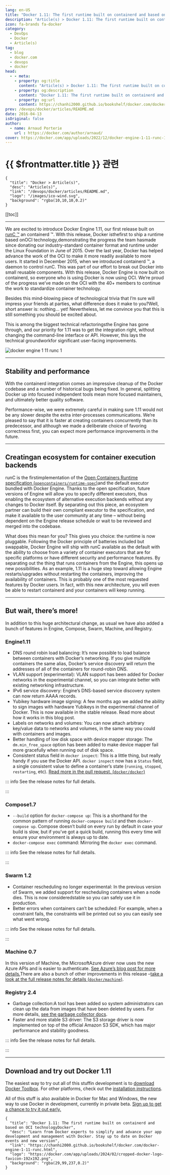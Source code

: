 ```yaml
---
lang: en-US
title: "Docker 1.11: The first runtime built on containerd and based on OCI technologyDocker"
description: "Article(s) > Docker 1.11: The first runtime built on containerd and based on OCI technologyDocker"
icon: fa-brands fa-docker
category:
  - DevOps
  - Docker
  - Article(s)
tag:
  - blog
  - docker.com
  - devops
  - docker
head:
  - - meta:
    - property: og:title
      content: "Article(s) > Docker 1.11: The first runtime built on containerd and based on OCI technologyDocker"
    - property: og:description
      content: "Docker 1.11: The first runtime built on containerd and based on OCI technologyDocker"
    - property: og:url
      content: https://chanhi2000.github.io/bookshelf/docker.com/docker-engine-1-11-runc.html
prev: /devops/docker/articles/README.md
date: 2016-04-13
isOriginal: false
author:
  - name: Arnaud Porterie
    url : https://docker.com/author/arnaud/
cover: https://docker.com/app/uploads/2022/12/docker-engine-1-11-runc-1.png
---
```


# {{ $frontmatter.title }} 관련

```component VPCard
{
  "title": "Docker > Article(s)",
  "desc": "Article(s)",
  "link": "/devops/docker/articles/README.md",
  "logo": "/images/ico-wind.svg",
  "background": "rgba(10,10,10,0.2)"
}
```

[[toc]]

---

<SiteInfo
  name="Docker 1.11: The first runtime built on containerd and based on OCI technologyDocker"
  desc="Learn from Docker experts to simplify and advance your app development and management with Docker. Stay up to date on Docker events and new version"
  url="https://docker.com/blog/docker-engine-1-11-runc"
  logo="https://docker.com/app/uploads/2024/02/cropped-docker-logo-favicon-192x192.png"
  preview="https://docker.com/app/uploads/2022/12/docker-engine-1-11-runc-1.png"/>

We are excited to introduce Docker Engine 1.11, our first release built on [<FontIcon icon="fas fa-globe"/>runC ™](http://runc.io/) an containerd ™. With this release, Docker isthefirst to ship a runtime based onOCI technology,demonstrating the progress the team hasmade since donating our industry-standard container format and runtime under the Linux Foundation in June of 2015. Over the last year, Docker has helped advance the work of the OCI to make it more readily available to more users. It started in December 2015, when we introduced containerd ™, a daemon to control runC. This was part of our effort to break out Docker into small reusable components. With this release, Docker Engine is now built on containerd, so everyone who is using Docker is now using OCI. We’re proud of the progress we’ve made on the OCI with the 40+ members to continue the work to standardize container technology.

Besides this mind-blowing piece of technological trivia that I’m sure will impress your friends at parties, what difference does it make to you?Well, short answer is: nothing… yet! Nevertheless, let me convince you that this is still something you should be excited about.

This is among the biggest technical refactoringsthe Engine has gone through, and our priority for 1.11 was to get the integration right, without changing the command-line interface or API. However, this lays the technical groundworkfor significant user-facing improvements.

![docker engine 1 11 runc 1](https://docker.com/app/uploads/2022/12/docker-engine-1-11-runc-1.png)

---

## Stability and performance

With the containerd integration comes an impressive cleanup of the Docker codebase and a number of historical bugs being fixed. In general, splitting Docker up into focused independent tools mean more focused maintainers, and ultimately better quality software.

Performance-wise, we were extremely careful in making sure 1.11 would not be any slower despite the extra inter-processes communications. We’re pleased to say that it is faster at creating containers concurrently than its predecessor, and although we made a deliberate choice of favoring correctness first, you can expect more performance improvements in the future.

---

## Creatingan ecosystem for container execution backends

runC is the firstimplementation of the [Open Containers Runtime specification (<FontIcon icon="iconfont icon-github"/>`opencontainers/runtime-spec`)](https://github.com/opencontainers/runtime-spec)and the default executor bundled with Docker Engine. Thanks to the open specification, future versions of Engine will allow you to specify different executors, thus enabling the ecosystem of alternative execution backends without any changes to Docker itself. By separating out this piece, an ecosystem partner can build their own compliant executor to the specification, and make it available to the user community at any time – without being dependent on the Engine release schedule or wait to be reviewed and merged into the codebase.

What does this mean for you? This gives you choice: the runtime is now pluggable. Following the Docker principle of batteries included but swappable, Docker Engine will ship with runC available as the default with the ability to choose from a variety of container executors that are for specific platforms or have different security and performance features. By separating out the thing that runs containers from the Engine, this opens up new possibilities. As an example, 1.11 is a huge step toward allowing Engine restarts/upgrades without restarting the containers, improving the availability of containers. This is probably one of the most requested features by Docker users. In fact, with this new architecture, you will even be able to restart containerd and your containers will keep running.

---

## But wait, there’s more!

In addition to this huge architectural change, as usual we have also added a bunch of features in Engine, Compose, Swarm, Machine, and Registry.

### Engine1.11

- DNS round robin load balancing: It’s now possible to load balance between containers with Docker’s networking. If you give multiple containers the same alias, Docker’s service discovery will return the addresses of all of the containers for round-robin DNS.
- VLAN support (experimental): VLAN support has been added for Docker networks in the experimental channel, so you can integrate better with existing networking infrastructure.
- IPv6 service discovery: Engine’s DNS-based service discovery system can now return AAAA records.
- Yubikey hardware image signing: A few months ago we added the ability to sign images with hardware Yubikeys in the experimental channel of Docker. This is now available in the stable release. Read more about how it works in this blog post.
- Labels on networks and volumes: You can now attach arbitrary key/value data to networks and volumes, in the same way you could with containers and images.
- Better handling of low disk space with device mapper storage: The `dm.min_free_space` option has been added to make device mapper fail more gracefully when running out of disk space.
- Consistent status field in `docker inspect`: This is a little thing, but really handy if you use the Docker API. `docker inspect` now has a `Status` field, a single consistent value to define a container’s state (`running`, `stopped`, `restarting`, etc). [Read more in the pull request. (<FontIcon icon="iconfont icon-github"/>`docker/docker`)](https://github.com/docker/docker/pull/20355)

::: info See the release notes for full details.

<SiteInfo
  name="Release v1.11.0 · moby/moby"
  desc="Check out the blog post to read about the containerd integration and other highlights in this release. Changelog Items starting with DEPRECATE are important deprecation notices. For more informatio..."
  url="https://github.com/moby/moby/releases/tag/v1.11.0/"
  logo="https://github.githubassets.com/favicons/favicon-dark.svg"
  preview="https://opengraph.githubassets.com/0a7e22de93bd3e0b706409e496b665a582fe2a172e03bf0ca56f3348f392119a/moby/moby/releases/tag/v1.11.0"/>

:::

### Compose1.7

- `--build` option for `docker-compose up`: This is a shorthand for the common pattern of running `docker-compose build` and then `docker-compose up`. Compose doesn’t build on every run by default in case your build is slow, but if you’ve got a quick build, running this every time will ensure your environment is always up to date.
- `docker-compose exec` command: Mirroring the `docker exec` command.

::: info See the release notes for full details.

<SiteInfo
  name="Release 1.7.0 · docker/compose"
  desc="Note that Compose 1.7.0 requires Docker Engine 1.10.0 or later for version 2 of the Compose File format, and Docker Engine 1.9.1 or later for version 1.
If you're a Mac or Windows user, the Docker ..."
  url="https://github.com/docker/compose/releases/tag/1.7.0/"
  logo="https://github.githubassets.com/favicons/favicon-dark.svg"
  preview="https://opengraph.githubassets.com/210eb3f1a7501266298b8c4d5a657cef97c83f2761c102980a448e091362c7a7/docker/compose/releases/tag/1.7.0"/>

:::

### Swarm 1.2

- Container rescheduling no longer experimental: In the previous version of Swarm, we added support for rescheduling containers when a node dies. This is now consideredstable so you can safely use it in production.
- Better errors when containers can’t be scheduled: For example, when a constraint fails, the constraints will be printed out so you can easily see what went wrong.

::: info See the release notes for full details.

<SiteInfo
  name="Release v1.2.0 · docker-archive/classicswarm"
  desc="1.2.0 (2016-04-13) Scheduler Move rescheduling out of experimental Differentiate constraint errors from affinity errors Printing unsatisfiable constraints for container scheduling failure Enable r..."
  url="https://github.com/docker-archive/classicswarm/releases/tag/v1.2.0/"
  logo="https://github.githubassets.com/favicons/favicon-dark.svg"
  preview="https://opengraph.githubassets.com/48894ae8d849788ef0119458ca6c5518e524bd271a80baaf67dd495dbfdfdddd/docker-archive/classicswarm/releases/tag/v1.2.0"/>

:::

### Machine 0.7

In this version of Machine, the MicrosoftAzure driver now uses the new Azure APIs and is easier to authenticate. [<FontIcon icon="iconfont icon-microsoftauzre"/>See Azure’s blog post for more details.](https://azure.microsoft.com/en-us/blog/docker-machine-azure-driver/)There are also a bunch of other improvements in this release –[take a look at the full release notes for details (<FontIcon icon="iconfont icon-github"/>`docker/machine`)](https://github.com/docker/machine/releases/tag/v0.7.0).

### Registry 2.4

- Garbage collection:A tool has been added so system administrators can clean up the data from images that have been deleted by users. For more details, [<FontIcon icon="fa-brands fa-docker"/>see the garbage collector docs](https://docs.docker.com/registry/garbage-collection/).
- Faster and more stable S3 driver: The S3 storage driver is now implemented on top of the official Amazon S3 SDK, which has major performance and stability goodness.

::: info See the release notes for full details.

<SiteInfo
  name="Release Docker Registry v2.4.0 · distribution/distribution"
  desc="What's new? New S3 storage driver The default s3 storage driver is now implemented on top of the official Amazon S3 SDK, boasting major performance and stability goodness. The previous storage is ..."
  url="https://github.com/distribution/distribution/releases/tag/v2.4.0/"
  logo="https://github.githubassets.com/favicons/favicon-dark.svg"
  preview="https://opengraph.githubassets.com/59a6accc47f40cd68fbbd2755bafa700f5545f18a933ac2d1425d4fe778a4b2c/distribution/distribution/releases/tag/v2.4.0"/>

:::

---

## Download and try out Docker 1.11

The easiest way to try out all of this stuffin development is to [<FontIcon icon="fa-brands fa-docker"/>download Docker Toolbox](https://docker.com/products/docker-toolbox). For other platforms, check out the [<FontIcon icon="fa-brands fa-docker"/>installation instructions](https://docs.docker.com/engine/installation/).

All of this stuff is also available in Docker for Mac and Windows, the new way to use Docker in development, currently in private beta. [<FontIcon icon="fa-brands fa-docker"/>Sign up to get a chance to try it out early.](https://beta.docker.com/)

<!-- TODO: add ARTICLE CARD -->
```component VPCard
{
  "title": "Docker 1.11: The first runtime built on containerd and based on OCI technologyDocker",
  "desc": "Learn from Docker experts to simplify and advance your app development and management with Docker. Stay up to date on Docker events and new version",
  "link": "https://chanhi2000.github.io/bookshelf/docker.com/docker-engine-1-11-runc.html",
  "logo": "https://docker.com/app/uploads/2024/02/cropped-docker-logo-favicon-192x192.png",
  "background": "rgba(29,99,237,0.2)"
}
```
